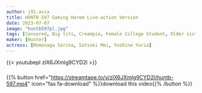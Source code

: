 ```yaml
---
author: j91.asia
title: HUNTB-597 Gaming Harem Live-action Version
date: 2023-07-07
image: "huntb597pl.jpg"
tags: [Censored, Big tits, Creampie, Female College Student, Older sister, Original Collaboration]
maker: [Hunter]
actress: [Momonaga Sarina, Satsuki Mei, Yoshine Yuria]
---
```



{{< youtubepl zlX6JXmlg9CYD2l >}}
###

{{% button href="https://streamtape.to/v/zlX6JXmlg9CYD2l/huntb-597.mp4" icon="fas fa-download" %}}download this video{{% /button %}}

